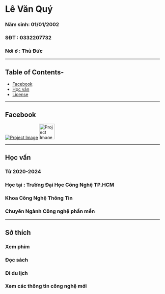 # Lê Văn Quý

### Năm sinh: 01/01/2002
### SĐT : 0332207732
### Nơi ở : Thủ Đức

---
## Table of Contents-

- [Facebook](#Facebook)
- [Học vấn](#Họcvấn)
- [License](#license)
---
## Facebook
[![Project Image](https://banghieuminhkhang.com/upload/Thu-vien/logo-facebook-vector-11.jpg)](https://www.facebook.com/lequy3322/)
<img src="https://banghieuminhkhang.com/upload/Thu-vien/logo-facebook-vector-11.jpg" alt="Project Image" width="50" height="50">

---
## Học vấn
### Từ 2020-2024
### Học tại : Trường Đại Học Công Nghệ TP.HCM
### Khoa Công Nghệ Thông Tin
### Chuyên Ngành Công nghệ phần mền

---
## Sở thích
### Xem phim
### Đọc sách
### Đi du lịch
### Xem các thông tin công nghệ mới
